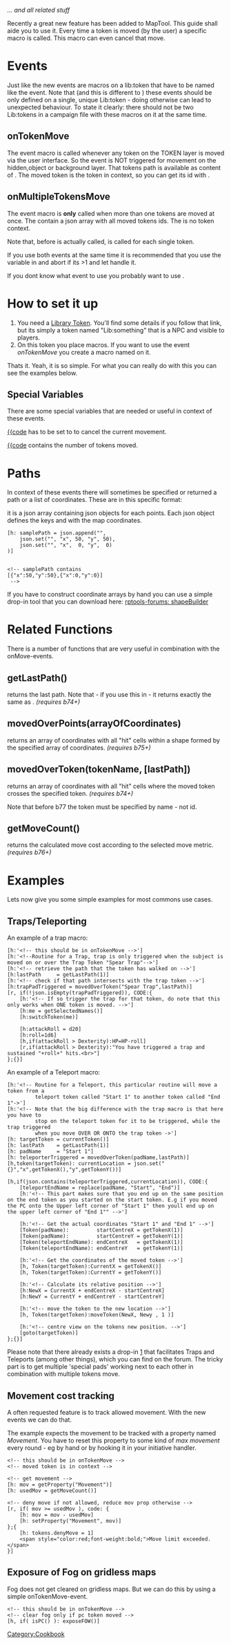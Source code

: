 *... and all related stuff*

Recently a great new feature has been added to MapTool. This guide shall
aide you to use it. Every time a token is moved (by the user) a specific
macro is called. This macro can even cancel that move.

# Events

Just like  the new events are macros on a lib:token that have to be
named like the event. Note that (and this is different to ) these events
should be only defined on a single, unique Lib:token - doing otherwise
can lead to unexpected behaviour. To state it clearly: there should not
be two Lib:tokens in a campaign file with these macros on it at the same
time.

## onTokenMove

The event macro  is called whenever any token on the TOKEN layer is
moved via the user interface. So the event is NOT triggered for movement
on the hidden,object or background layer. That tokens path is available
as content of . The moved token is the token in context, so you can get
its id with .

## onMultipleTokensMove

The event macro  is **only** called when more than one tokens are moved
at once. The  contain a json array with all moved tokens ids. The is no
token context.

Note that, before  is actually called,  is called for each single token.

If you use both events at the same time it is recommended that you use
the  variable in  and abort if its \>1 and let  handle it.

If you dont know what event to use you probably want to use .

# How to set it up

1.  You need a [Library Token](Library_Token "wikilink"). You'll find
    some details if you follow that link, but its simply a token named
    "Lib:something" that is a NPC and visible to players.
2.  On this token you place macros. If you want to use the event
    *onTokenMove* you create a macro named  on it.

Thats it. Yeah, it is so simple. For what you can really do with this
you can see the examples below.

## Special Variables

There are some special variables that are needed or useful in context of
these events.

[{{code](tokens.denyMove "wikilink") has to be set to  to cancel the
current movement.

[{{code](tokens.moveCount "wikilink") contains the number of tokens
moved.

# Paths

In context of these events there will sometimes be specified or returned
a path or a list of coordinates. These are in this specific format:

it is a json array containing json objects for each points. Each json
object defines the keys  and  with the map coordinates.

``` mtmacro numberLines
[h: samplePath = json.append("",
    json.set("", "x", 50, "y", 50),
    json.set("", "x",  0, "y",  0)
)]


<!-- samplePath contains
[{"x":50,"y":50},{"x":0,"y":0}]
 -->
```

If you have to construct coordinate arrays by hand you can use a simple
drop-in tool that you can download here: [rptools-forums:
shapeBuilder](http://forums.rptools.net/viewtopic.php?p=180113#p180113)

# Related Functions

There is a number of functions that are very useful in combination with
the onMove-events.

## getLastPath()

returns the last path. Note that - if you use this in  - it returns
exactly the same as . *(requires b74+)*

## movedOverPoints(arrayOfCoordinates)

returns an array of coordinates with all "hit" cells within a shape
formed by the specified array of coordinates. *(requires b75+)*

## movedOverToken(tokenName, \[lastPath\])

returns an array of coordinates with all "hit" cells where the moved
token crosses the specified token. *(requires b74+)*

Note that before b77 the token must be specified by name - not id.

## getMoveCount()

returns the calculated move cost according to the selected move metric.
*(requires b76+)*

# Examples

Lets now give you some simple examples for most commons use cases.

## Traps/Teleporting

An example of a trap macro:

``` mtmacro numberLines
[h:'<!-- this should be in onTokenMove -->']
[h:'<!--Routine for a Trap, trap is only triggered when the subject is moved on or over the Trap Token "Spear Trap"-->']
[h:'<!-- retrieve the path that the token has walked on -->']
[h:lastPath     = getLastPath(1)]
[h:'<!-- check if that path intersects with the trap token -->']
[h:trapPadTriggered = movedOverToken("Spear Trap",lastPath)]
[r, if(!json.isEmpty(trapPadTriggered)), CODE:{
    [h:'<!-- If so trigger the trap for that token, do note that this only works when ONE token is moved. -->']
    [h:me = getSelectedNames()]
    [h:switchToken(me)]

    [h:attackRoll = d20]
    [h:roll=1d6]
    [h,if(attackRoll > Dexterity):HP=HP-roll]
    [r,if(attackRoll > Dexterity):"You have triggered a trap and sustained "+roll+" hits.<br>"]
};{}]
```

An example of a Teleport macro:

``` mtmacro numberLines
[h:'<!-- Routine for a Teleport, this particular routine will move a token from a
         teleport token called "Start 1" to another token called "End 1"->']
[h:'<!-- Note that the big difference with the trap macro is that here you have to
         stop on the teleport token for it to be triggered, while the trap triggered
         when you move OVER OR ONTO the trap token ->']
[h: targetToken = currentToken()]
[h: lastPath    = getLastPath(1)]
[h: padName     = "Start 1"]
[h: teleporterTriggered = movedOverToken(padName,lastPath)]
[h,token(targetToken): currentLocation = json.set("{}","x",getTokenX(),"y",getTokenY())]

[h,if(json.contains(teleporterTriggered,currentLocation)), CODE:{
    [teleportEndName = replace(padName, "Start", "End")]
    [h:'<!-- This part makes sure that you end up on the same position on the end token as you started on the start token. E.g if you moved the PC onto the Upper left corner of "Start 1" then youll end up on the upper left corner of "End 1"" -->']

    [h:'<!-- Get the actual coordinates "Start 1" and "End 1" -->']
    [Token(padName):         startCentreX = getTokenX(1)]
    [Token(padName):         startCentreY = getTokenY(1)]
    [Token(teleportEndName): endCentreX   = getTokenX(1)]
    [Token(teleportEndName): endCentreY   = getTokenY(1)]

    [h:'<!-- Get the coordinates of the moved token -->']
    [h, Token(targetToken):CurrentX = getTokenX()]
    [h, Token(targetToken):CurrentY = getTokenY()]

    [h:'<!-- Calculate its relative position -->']
    [h:NewX = CurrentX + endCentreX - startCentreX]
    [h:NewY = CurrentY + endCentreY - startCentreY]

    [h:'<!-- move the token to the new location -->']
    [h, Token(targetToken):moveToken(NewX, Newy , 1 )]

    [h:'<!-- centre view on the tokens new position. -->']
    [goto(targetToken)]
};{}]
```

Please note that there already exists a drop-in
[1](http://forums.rptools.net/viewtopic.php?f=46&t=16066) that
facilitates Traps and Teleports (among other things), which you can find
on the forum. The tricky part is to get multiple 'special pads' working
next to each other in combination with multiple tokens move.

## Movement cost tracking

A often requested feature is to track allowed movement. With the new
events we can do that.

The example expects the movement to be tracked with a property named
*Movement*. You have to reset this property to some kind of *max
movement* every round - eg by hand or by hooking it in your initiative
handler.

``` mtmacro numberLines
<!-- this should be in onTokenMove -->
<!-- moved token is in context -->

<!-- get movement -->
[h: mov = getProperty("Movement")]
[h: usedMov = getMoveCount()]

<!-- deny move if not allowed, reduce mov prop otherwise -->
[r, if( mov >= usedMov ), code: {
    [h: mov = mov - usedMov]
    [h: setProperty("Movement", mov)]
};{
    [h: tokens.denyMove = 1]
    <span style="color:red;font-weight:bold;">Move limit exceeded.</span>
}]
```

## Exposure of Fog on gridless maps

Fog does not get cleared on gridless maps. But we can do this by using a
simple onTokenMove-event.

``` mtmacro numberLines
<!-- this should be in onTokenMove -->
<!-- clear fog only if pc token moved -->
[h, if( isPC() ): exposeFOW()]
```

[Category:Cookbook](Category:Cookbook "wikilink")